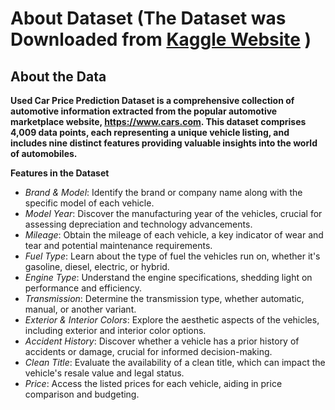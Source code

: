 # About Dataset (The Dataset was Downloaded from [Kaggle Website](https://www.kaggle.com/datasets/taeefnajib/used-car-price-prediction-dataset) )

## About the Data
**Used Car Price Prediction Dataset is a comprehensive collection of automotive information extracted from the popular automotive marketplace website, https://www.cars.com. This dataset comprises 4,009 data points, each representing a unique vehicle listing, and includes nine distinct features providing valuable insights into the world of automobiles.**

**Features in the Dataset**
- *Brand & Model*: Identify the brand or company name along with the specific model of each vehicle.
- *Model Year*: Discover the manufacturing year of the vehicles, crucial for assessing depreciation and technology advancements.
- *Mileage*: Obtain the mileage of each vehicle, a key indicator of wear and tear and potential maintenance requirements.
- *Fuel Type*: Learn about the type of fuel the vehicles run on, whether it's gasoline, diesel, electric, or hybrid.
- *Engine Type*: Understand the engine specifications, shedding light on performance and efficiency.
- *Transmission*: Determine the transmission type, whether automatic, manual, or another variant.
- *Exterior & Interior Colors*: Explore the aesthetic aspects of the vehicles, including exterior and interior color options.
- *Accident History*: Discover whether a vehicle has a prior history of accidents or damage, crucial for informed decision-making.
- *Clean Title*: Evaluate the availability of a clean title, which can impact the vehicle's resale value and legal status.
- *Price*: Access the listed prices for each vehicle, aiding in price comparison and budgeting.
